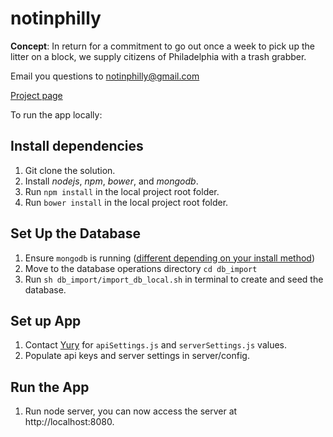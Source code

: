 # notinphilly

**Concept**: In return for a commitment to go out once a week to pick up the litter on a block, we supply citizens of Philadelphia with a trash grabber.


Email you questions to notinphilly@gmail.com

[Project page](https://codeforphilly.org/projects/not_in_philly-2/)


To run the app locally:

## Install dependencies

1. Git clone the solution.
2. Install *nodejs*, *npm*, *bower*, and *mongodb*.
3. Run `npm install` in the local project root folder.
4. Run `bower install` in the local project root folder.

## Set Up the Database

1. Ensure `mongodb` is running ([different depending on your install method](https://docs.mongodb.com/manual/tutorial/install-mongodb-on-os-x/))
2. Move to the database operations directory `cd db_import`
3. Run `sh db_import/import_db_local.sh` in terminal to create and seed the database.

## Set up App

1. Contact [Yury](notinphilly@gmail.com) for `apiSettings.js` and `serverSettings.js` values.
2. Populate api keys and server settings in server/config.

## Run the App
1. Run node server, you can now access the server at http://localhost:8080.
